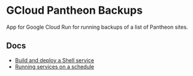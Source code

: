 # GCloud Pantheon Backups

App for Google Cloud Run for running backups of a list of Pantheon sites.

## Docs

- [Build and deploy a Shell service](https://cloud.google.com/run/docs/quickstarts/build-and-deploy/shell)
- [Running services on a schedule](https://cloud.google.com/run/docs/triggering/using-scheduler)


